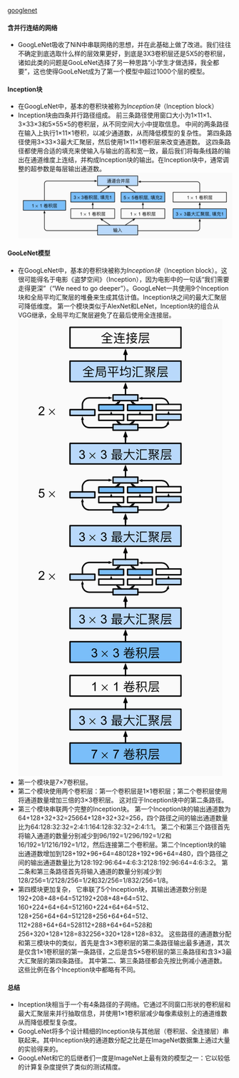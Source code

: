 [googlenet](../../代码/convolutional-modern/googlenet.md)
#### 含并行连结的网络
  - GoogLeNet吸收了NiN中串联网络的思想，并在此基础上做了改进。我们往往不确定到底选取什么样的层效果更好，到底是3X3卷积层还是5X5的卷积层，诸如此类的问题是GooLeNet选择了另一种思路“小学生才做选择，我全都要”，这也使得GooLeNet成为了第一个模型中超过1000个层的模型。
#### Inception块
  - 在GoogLeNet中，基本的卷积块被称为*Inception块*（Inception block）
  - Inception块由四条并行路径组成。 前三条路径使用窗口大小为1×11×1、3×33×3和5×55×5的卷积层，从不同空间大小中提取信息。 中间的两条路径在输入上执行1×11×1卷积，以减少通道数，从而降低模型的复杂性。 第四条路径使用3×33×3最大汇聚层，然后使用1×11×1卷积层来改变通道数。 这四条路径都使用合适的填充来使输入与输出的高和宽一致，最后我们将每条线路的输出在通道维度上连结，并构成Inception块的输出。在Inception块中，通常调整的超参数是每层输出通道数。![](imgs/GoogleLeNet/27-1.png)
#### GooLeNet模型
  - 在GoogLeNet中，基本的卷积块被称为*Inception块*（Inception block）。这很可能得名于电影《盗梦空间》（Inception），因为电影中的一句话“我们需要走得更深”（“We need to go deeper”）。GoogLeNet一共使用9个Inception块和全局平均汇聚层的堆叠来生成其估计值。Inception块之间的最大汇聚层可降低维度。 第一个模块类似于AlexNet和LeNet，Inception块的组合从VGG继承，全局平均汇聚层避免了在最后使用全连接层。![](imgs/GoogleLeNet/27-2.png)
  - 第一个模块是7×7卷积层。
  - 第二个模块使用两个卷积层：第一个卷积层是1×1卷积层；第二个卷积层使用将通道数量增加三倍的3×3卷积层。 这对应于Inception块中的第二条路径。
  - 第三个模块串联两个完整的Inception块。 第一个Inception块的输出通道数为64+128+32+32=25664+128+32+32=256，四个路径之间的输出通道数量比为64:128:32:32=2:4:1:164:128:32:32=2:4:1:1。 第二个和第三个路径首先将输入通道的数量分别减少到96/192=1/296/192=1/2和16/192=1/1216/192=1/12，然后连接第二个卷积层。第二个Inception块的输出通道数增加到128+192+96+64=480128+192+96+64=480，四个路径之间的输出通道数量比为128:192:96:64=4:6:3:2128:192:96:64=4:6:3:2。 第二条和第三条路径首先将输入通道的数量分别减少到128/256=1/2128/256=1/2和32/256=1/832/256=1/8。
  - 第四模块更加复杂， 它串联了5个Inception块，其输出通道数分别是192+208+48+64=512192+208+48+64=512、160+224+64+64=512160+224+64+64=512、128+256+64+64=512128+256+64+64=512、112+288+64+64=528112+288+64+64=528和256+320+128+128=832256+320+128+128=832。 这些路径的通道数分配和第三模块中的类似，首先是含3×3卷积层的第二条路径输出最多通道，其次是仅含1×1卷积层的第一条路径，之后是含5×5卷积层的第三条路径和含3×3最大汇聚层的第四条路径。 其中第二、第三条路径都会先按比例减小通道数。 这些比例在各个Inception块中都略有不同。
#### 总结
  - Inception块相当于一个有4条路径的子网络。它通过不同窗口形状的卷积层和最大汇聚层来并行抽取信息，并使用1×1卷积层减少每像素级别上的通道维数从而降低模型复杂度。
  - GoogLeNet将多个设计精细的Inception块与其他层（卷积层、全连接层）串联起来。其中Inception块的通道数分配之比是在ImageNet数据集上通过大量的实验得来的。
  - GoogLeNet和它的后继者们一度是ImageNet上最有效的模型之一：它以较低的计算复杂度提供了类似的测试精度。
    
